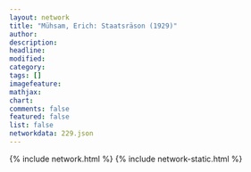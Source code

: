 ```yaml
---
layout: network
title: "Mühsam, Erich: Staatsräson (1929)"
author:
description:
headline:
modified:
category:
tags: []
imagefeature: 
mathjax: 
chart: 
comments: false
featured: false
list: false
networkdata: 229.json
---
```

{% include network.html %}
{% include network-static.html %}
